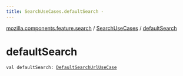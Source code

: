 ```yaml
---
title: SearchUseCases.defaultSearch - 
---
```


[mozilla.components.feature.search](../index.html) / [SearchUseCases](index.html) / [defaultSearch](./default-search.html)

# defaultSearch

`val defaultSearch: `[`DefaultSearchUrlUseCase`](-default-search-url-use-case/index.html)